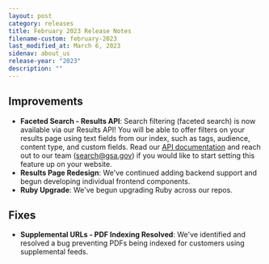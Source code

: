 ```yaml
---
layout: post
category: releases
title: February 2023 Release Notes
filename-custom: february-2023
last_modified_at: March 6, 2023
sidenav: about_us
release-year: "2023"
description: ""
---
```

## Improvements

* **Faceted Search - Results API**: Search filtering (faceted search) is now available via our Results API! You will be able to offer filters on your results page using text fields from our index, such as tags, audience, content type, and custom fields. Read our [API documentation](https://open.gsa.gov/api/searchgov-results/) and reach out to our team (search@gsa.gov) if you would like to start setting this feature up on your website.
* **Results Page Redesign**: We've continued adding backend support and begun developing individual frontend components.
* **Ruby Upgrade**: We've begun upgrading Ruby across our repos.  


## Fixes
* **Supplemental URLs - PDF Indexing Resolved**: We've identified and resolved a bug preventing PDFs being indexed for customers using supplemental feeds.
